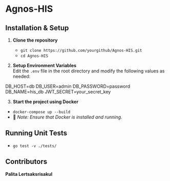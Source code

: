# Agnos-HIS

## Installation & Setup
1. **Clone the repository**
   - `git clone https://github.com/yourgithub/Agnos-HIS.git`
   - `cd Agnos-HIS`

2. **Setup Environment Variables**  
   Edit the `.env` file in the root directory and modify the following values as needed:

DB_HOST=db DB_USER=admin DB_PASSWORD=password DB_NAME=his_db JWT_SECRET=your_secret_key

3. **Start the project using Docker**
- `docker-compose up --build`
- 📌 *Note: Ensure that Docker is installed and running.*

## Running Unit Tests
- `go test -v ./tests/`

## Contributors
**Palita Lertsaksrisakul**






